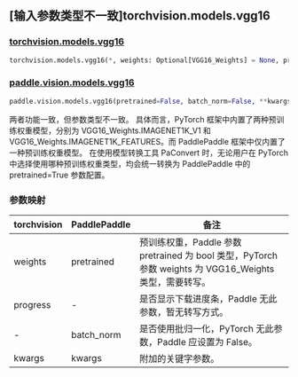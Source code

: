 ## [输入参数类型不一致]torchvision.models.vgg16

### [torchvision.models.vgg16](https://pytorch.org/vision/main/models/generated/torchvision.models.vgg16.html)

```python
torchvision.models.vgg16(*, weights: Optional[VGG16_Weights] = None, progress: bool = True, **kwargs: Any)
```

### [paddle.vision.models.vgg16](https://www.paddlepaddle.org.cn/documentation/docs/zh/api/paddle/vision/models/vgg16_cn.html)

```python
paddle.vision.models.vgg16(pretrained=False, batch_norm=False, **kwargs)
```

两者功能一致，但参数类型不一致。 具体而言，PyTorch 框架中内置了两种预训练权重模型，分别为 VGG16_Weights.IMAGENET1K_V1 和 VGG16_Weights.IMAGENET1K_FEATURES。而 PaddlePaddle 框架中仅内置了一种预训练权重模型。
在使用模型转换工具 PaConvert 时，无论用户在 PyTorch 中选择使用哪种预训练权重类型，均会统一转换为 PaddlePaddle 中的 pretrained=True 参数配置。

### 参数映射

| torchvision | PaddlePaddle | 备注 |
| ----------- | ------------ | ---- |
| weights     | pretrained   | 预训练权重，Paddle 参数 pretrained 为 bool 类型，PyTorch 参数 weights 为 VGG16_Weights 类型，需要转写。|
| progress    | -            | 是否显示下载进度条，Paddle 无此参数，暂无转写方式。|
| -           | batch_norm   | 是否使用批归一化，PyTorch 无此参数，Paddle 应设置为 False。 |
| kwargs      | kwargs       | 附加的关键字参数。|
